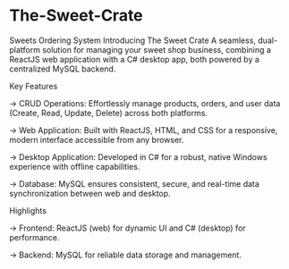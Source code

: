# The-Sweet-Crate 
Sweets Ordering System
Introducing The Sweet Crate
A seamless, dual-platform solution for managing your sweet shop business, combining a ReactJS web application with a C# desktop app, both powered by a centralized MySQL backend.

Key Features

-> CRUD Operations: Effortlessly manage products, orders, and user data (Create, Read, Update, Delete) across both platforms.

-> Web Application: Built with ReactJS, HTML, and CSS for a responsive, modern interface accessible from any browser.

-> Desktop Application: Developed in C# for a robust, native Windows experience with offline capabilities.

-> Database: MySQL ensures consistent, secure, and real-time data synchronization between web and desktop.

 Highlights
 
-> Frontend: ReactJS (web) for dynamic UI and C# (desktop) for performance.

-> Backend: MySQL for reliable data storage and management.


